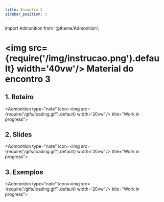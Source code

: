 ```yaml
---
title: Encontro 3
sidebar_position: 3
---
```

import Admonition from '@theme/Admonition';

# <img src={require('/img/instrucao.png').default} width='40vw'/> Material do encontro 3

## 1. Roteiro 
<Admonition 
    type="note" 
    icon=<img src={require('/gifs/loading.gif').default} width='20vw' />
    title="Work in progress">
</Admonition>

## 2. Slides 

<Admonition 
    type="note" 
    icon=<img src={require('/gifs/loading.gif').default} width='20vw' />
    title="Work in progress">
</Admonition>

## 3. Exemplos

<Admonition 
    type="note" 
    icon=<img src={require('/gifs/loading.gif').default} width='20vw' />
    title="Work in progress">
</Admonition>
